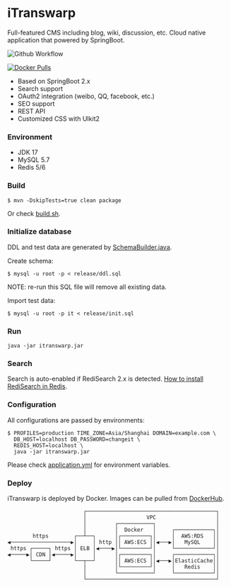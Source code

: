 # iTranswarp

Full-featured CMS including blog, wiki, discussion, etc. Cloud native application that powered by SpringBoot.

![Github Workflow](https://github.com/michaelliao/warpdb/actions/workflows/maven.yml/badge.svg)

[![Docker Pulls](https://img.shields.io/docker/pulls/michaelliao/itranswarp?color=%2334D058&style=plastic)](https://hub.docker.com/repository/docker/michaelliao/itranswarp)

* Based on SpringBoot 2.x
* Search support
* OAuth2 integration (weibo, QQ, facebook, etc.)
* SEO support
* REST API
* Customized CSS with UIkit2

### Environment

- JDK 17
- MySQL 5.7
- Redis 5/6

### Build

```
$ mvn -DskipTests=true clean package
```

Or check [build.sh](build.sh).

### Initialize database

DDL and test data are generated by [SchemaBuilder.java](src/main/java/com/itranswarp/SchemaBuilder.java).

Create schema:

```
$ mysql -u root -p < release/ddl.sql
```

NOTE: re-run this SQL file will remove all existing data.

Import test data:

```
$ mysql -u root -p it < release/init.sql
```

### Run

```
java -jar itranswarp.jar
```

### Search

Search is auto-enabled if RediSearch 2.x is detected. [How to install RediSearch in Redis](https://redis.io/docs/stack/search/quick_start/).

### Configuration

All configurations are passed by environments:

```
$ PROFILES=production TIME_ZONE=Asia/Shanghai DOMAIN=example.com \
  DB_HOST=localhost DB_PASSWORD=changeit \
  REDIS_HOST=localhost \
  java -jar itranswarp.jar
```

Please check [application.yml](src/main/resources/application.yml) for environment variables.

### Deploy

iTranswarp is deployed by Docker. Images can be pulled from [DockerHub](https://hub.docker.com/repository/docker/michaelliao/itranswarp).

```
                        ┌─────────────────────────────────────────┐
                        │                   VPC                   │
                        │         ┌───────────┐                   │
                        │         │  Docker   │     ┌────────────┐│
        https        ┌──┴──┐      │┌─────────┐│     │  AWS:RDS   ││
◀───────────────────▶│     │ http ││ AWS:ECS ││◀───▶│   MySQL    ││
 https ┌─────┐ https │ ELB │◀────▶│└─────────┘│     └────────────┘│
◀─────▶│ CDN │◀─────▶│     │      │┌─────────┐│     ┌────────────┐│
       └─────┘       └──┬──┘      ││ AWS:ECS ││◀───▶│ElasticCache││
                        │         │└─────────┘│     │   Redis    ││
                        │         └───────────┘     └────────────┘│
                        └─────────────────────────────────────────┘
```
